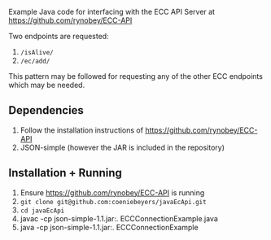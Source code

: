 Example Java code for interfacing with the ECC API Server at https://github.com/rynobey/ECC-API

Two endpoints are requested:

1. `/isAlive/`
2. `/ec/add/`

This pattern may be followed for requesting any of the other ECC endpoints which may be needed.

## Dependencies
1. Follow the installation instructions of https://github.com/rynobey/ECC-API
2. JSON-simple (however the JAR is included in the repository)

## Installation + Running
1. Ensure https://github.com/rynobey/ECC-API is running
2. `git clone git@github.com:coeniebeyers/javaEcApi.git`
3. `cd javaEcApi`
4. javac -cp json-simple-1.1.jar:. ECCConnectionExample.java
5. java -cp json-simple-1.1.jar:. ECCConnectionExample

